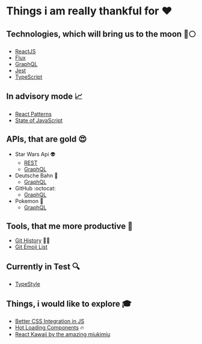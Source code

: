 # Things i am really thankful for :heart:

## Technologies, which will bring us to the moon :rocket::full_moon:
* [ReactJS](https://reactjs.org/)
* [Flux](https://facebook.github.io/flux/)
* [GraphQL](https://graphql.org/)
* [Jest](https://jestjs.io/)
* [TypeScript](https://www.typescriptlang.org/)

## In advisory mode :chart_with_upwards_trend:
* [React Patterns](https://reactpatterns.com/)
* [State of JavaScript](https://stateofjs.com/)

## APIs, that are gold :heart_eyes:
* Star Wars Api :alien:
  * [REST](https://swapi.co/)
  * [GraphQL](https://swapi.apis.guru/)
* Deutsche Bahn :train:
  * [GraphQL](https://bahnql.herokuapp.com/graphql)
* GitHub :octocat:
  * [GraphQL](https://developer.github.com/v4/explorer/)
* Pokemon :dragon:
  * [GraphQL](https://graphql-pokemon.now.sh)

## Tools, that me more productive :wrench:
* [Git History](https://githistory.xyz/) :older_woman::older_man:
* [Git Emoji List](https://gist.github.com/rxaviers/7360908)
## Currently in Test :mag:
* [TypeStyle](https://github.com/typestyle/typestyle)

## Things, i would like to explore :mortar_board:
* [Better CSS Integration in JS](https://github.com/MicheleBertoli/css-in-js)
* [Hot Loading Components](https://github.com/gaearon/react-hot-loader) :fire:
* [React Kawaii by the amazing miukimiu](https://github.com/miukimiu/react-kawaii)
